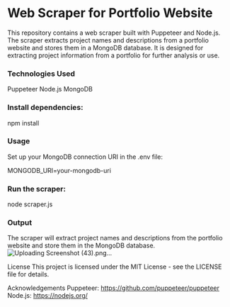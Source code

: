 # Web Scraper for Portfolio Website
This repository contains a web scraper built with Puppeteer and Node.js. The scraper extracts project names and descriptions from a portfolio website and stores them in a MongoDB database. It is designed for extracting project information from a portfolio for further analysis or use.

### Technologies Used
  Puppeteer
  Node.js
  MongoDB

### Install dependencies:
npm install

### Usage
Set up your MongoDB connection URI in the .env file:

MONGODB_URI=your-mongodb-uri

### Run the scraper:
node scraper.js

### Output
The scraper will extract project names and descriptions from the portfolio website and store them in the MongoDB database.
![Uploading Screenshot (43).png…]()



License
This project is licensed under the MIT License - see the LICENSE file for details.

Acknowledgements
Puppeteer: https://github.com/puppeteer/puppeteer
Node.js: https://nodejs.org/ 
